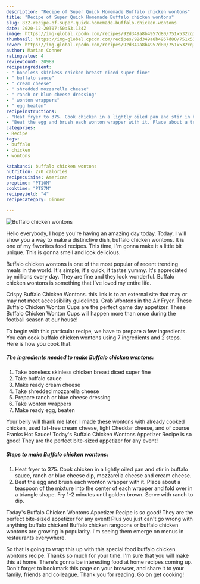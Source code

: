 ```yaml
---
description: "Recipe of Super Quick Homemade Buffalo chicken wontons"
title: "Recipe of Super Quick Homemade Buffalo chicken wontons"
slug: 832-recipe-of-super-quick-homemade-buffalo-chicken-wontons
date: 2020-12-20T07:50:53.134Z
image: https://img-global.cpcdn.com/recipes/92d349a8b4957d80/751x532cq70/buffalo-chicken-wontons-recipe-main-photo.jpg
thumbnail: https://img-global.cpcdn.com/recipes/92d349a8b4957d80/751x532cq70/buffalo-chicken-wontons-recipe-main-photo.jpg
cover: https://img-global.cpcdn.com/recipes/92d349a8b4957d80/751x532cq70/buffalo-chicken-wontons-recipe-main-photo.jpg
author: Marian Conner
ratingvalue: 4
reviewcount: 20989
recipeingredient:
- " boneless skinless chicken breast diced super fine"
- " buffalo sauce"
- " cream cheese"
- " shredded mozzarella cheese"
- " ranch or blue cheese dressing"
- " wonton wrappers"
- " egg beaten"
recipeinstructions:
- "Heat fryer to 375. Cook chicken in a lightly oiled pan and stir in buffalo sauce, ranch or blue cheese dip, mozzarella cheese and cream cheese."
- "Beat the egg and brush each wonton wrapper with it. Place about a teaspoon of the mixture into the center of each wrapper and fold over in a triangle shape. Fry 1-2 minutes until golden brown. Serve with ranch to dip."
categories:
- Recipe
tags:
- buffalo
- chicken
- wontons

katakunci: buffalo chicken wontons 
nutrition: 270 calories
recipecuisine: American
preptime: "PT10M"
cooktime: "PT57M"
recipeyield: "4"
recipecategory: Dinner

---
```



![Buffalo chicken wontons](https://img-global.cpcdn.com/recipes/92d349a8b4957d80/751x532cq70/buffalo-chicken-wontons-recipe-main-photo.jpg)

Hello everybody, I hope you're having an amazing day today. Today, I will show you a way to make a distinctive dish, buffalo chicken wontons. It is one of my favorites food recipes. This time, I'm gonna make it a little bit unique. This is gonna smell and look delicious.

Buffalo chicken wontons is one of the most popular of recent trending meals in the world. It's simple, it's quick, it tastes yummy. It's appreciated by millions every day. They are fine and they look wonderful. Buffalo chicken wontons is something that I've loved my entire life.

Crispy Buffalo Chicken Wontons. this link is to an external site that may or may not meet accessibility guidelines. Crab Wontons in the Air Fryer. These Buffalo Chicken Wonton Cups are the perfect game day appetizer. These Buffalo Chicken Wonton Cups will happen more than once during the football season at our house!


To begin with this particular recipe, we have to prepare a few ingredients. You can cook buffalo chicken wontons using 7 ingredients and 2 steps. Here is how you cook that.

<!--inarticleads1-->

##### The ingredients needed to make Buffalo chicken wontons:

1. Take  boneless skinless chicken breast diced super fine
1. Take  buffalo sauce
1. Make ready  cream cheese
1. Take  shredded mozzarella cheese
1. Prepare  ranch or blue cheese dressing
1. Take  wonton wrappers
1. Make ready  egg, beaten


Your belly will thank me later. I made these wontons with already cooked chicken, used fat-free cream cheese, light Cheddar cheese, and of course Franks Hot Sauce! Today&#39;s Buffalo Chicken Wontons Appetizer Recipe is so good! They are the perfect bite-sized appetizer for any event! 

<!--inarticleads2-->

##### Steps to make Buffalo chicken wontons:

1. Heat fryer to 375. Cook chicken in a lightly oiled pan and stir in buffalo sauce, ranch or blue cheese dip, mozzarella cheese and cream cheese.
1. Beat the egg and brush each wonton wrapper with it. Place about a teaspoon of the mixture into the center of each wrapper and fold over in a triangle shape. Fry 1-2 minutes until golden brown. Serve with ranch to dip.


Today&#39;s Buffalo Chicken Wontons Appetizer Recipe is so good! They are the perfect bite-sized appetizer for any event! Plus you just can&#39;t go wrong with anything buffalo chicken! Buffalo chicken rangoons or buffalo chicken wontons are growing in popularity. I&#39;m seeing them emerge on menus in restaurants everywhere. 

So that is going to wrap this up with this special food buffalo chicken wontons recipe. Thanks so much for your time. I'm sure that you will make this at home. There's gonna be interesting food at home recipes coming up. Don't forget to bookmark this page on your browser, and share it to your family, friends and colleague. Thank you for reading. Go on get cooking!
